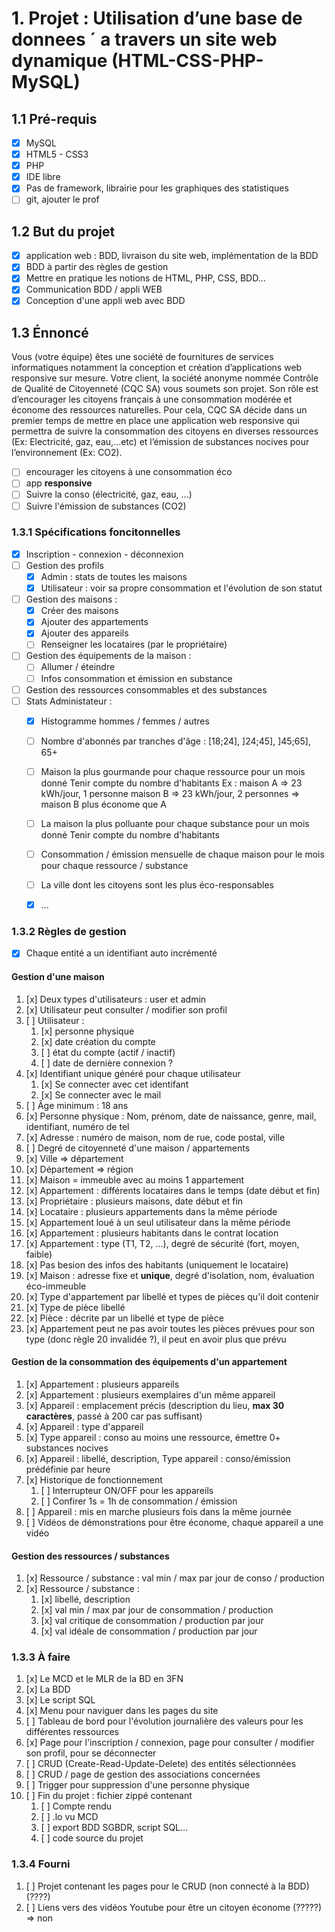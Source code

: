 # 1. Projet : Utilisation d’une base de donnees ´ a travers un site web dynamique (HTML-CSS-PHP-MySQL)

## 1.1 Pré-requis

- [x] MySQL
- [x] HTML5 - CSS3
- [x] PHP
- [x] IDE libre
- [x] Pas de framework, librairie pour les graphiques des statistiques
- [ ] git, ajouter le prof

## 1.2 But du projet

- [x] application web : BDD, livraison du site web, implémentation de la BDD
- [x] BDD à partir des règles de gestion
- [x] Mettre en pratique les notions de HTML, PHP, CSS, BDD...
- [x] Communication BDD / appli WEB
- [x] Conception d'une appli web avec BDD

## 1.3 Énnoncé

Vous (votre équipe) êtes une société de fournitures de services informatiques notamment la conception et création d’applications web responsive sur mesure.
Votre client, la société anonyme nommée Contrôle de Qualité de Citoyenneté (CQC SA) vous soumets son projet.
Son rôle est d’encourager les citoyens français à une consommation modérée et économe des ressources naturelles.
Pour cela, CQC SA décide dans un premier temps de mettre en place une application web responsive qui permettra de suivre la consommation des citoyens en diverses ressources (Ex: Electricité, gaz, eau,...etc) et l’émission de substances nocives pour l’environnement
(Ex: CO2).

- [ ] encourager les citoyens à une consommation éco
- [ ] app **responsive**
- [ ] Suivre la conso (électricité, gaz, eau, ...)
- [ ] Suivre l'émission de substances (CO2)

### 1.3.1 Spécifications foncitonnelles

- [x] Inscription - connexion - déconnexion
- [ ] Gestion des profils
  - [x] Admin : stats de toutes les maisons
  - [x] Utilisateur : voir sa propre consommation et l'évolution de son statut
- [ ] Gestion des maisons :
  - [x] Créer des maisons
  - [x] Ajouter des appartements
  - [x] Ajouter des appareils
  - [ ] Renseigner les locataires (par le propriétaire)
- [ ] Gestion des équipements de la maison :
  - [ ] Allumer / éteindre
  - [ ] Infos consommation et émission en substance
- [ ] Gestion des ressources consommables et des substances
- [ ] Stats Administateur :
  - [x] Histogramme hommes / femmes / autres
  - [ ] Nombre d'abonnés par tranches d'âge : [18;24], ]24;45], ]45;65], 65+
  - [ ] Maison la plus gourmande pour chaque ressource pour un mois donné
		Tenir compte du nombre d'habitants
		Ex :
			maison A => 23 kWh/jour, 1 personne
			maison B => 23 kWh/jour, 2 personnes
			=> maison B plus économe que A
  - [ ] La maison la plus polluante pour chaque substance pour un mois donné
		Tenir compte du nombre d'habitants
  - [ ] Consommation / émission mensuelle de chaque maison pour le mois pour chaque ressource / substance
  - [ ] La ville dont les citoyens sont les plus éco-responsables
  - [x] ...


### 1.3.2 Règles de gestion

- [x] Chaque entité a un identifiant auto incrémenté



#### Gestion d'une maison

1. [x] Deux types d'utilisateurs : user et admin
2. [x] Utilisateur peut consulter / modifier son profil
3. [ ] Utilisateur :
   1. [x] personne physique
   2. [x] date création du compte
   3. [ ] état du compte (actif / inactif)
   4. [ ] date de dernière connexion ?
4. [x] Identifiant unique généré pour chaque utilisateur
   1. [x] Se connecter avec cet identifant
   2. [x] Se connecter avec le mail
5. [ ] Âge minimum : 18 ans
6. [x] Personne physique : Nom, prénom, date de naissance, genre, mail, identifiant, numéro de tel
7. [x] Adresse : numéro de maison, nom de rue, code postal, ville
8. [ ] Degré de citoyenneté d'une maison / appartements
9.  [x] Ville => département
10. [x] Département => région
11. [x] Maison = immeuble avec au moins 1 appartement
12. [x] Appartement : différents locataires dans le temps (date début et fin)
13. [x] Propriétaire  : plusieurs maisons, date début et fin
14. [x] Locataire : plusieurs appartements dans la même période
15. [x] Appartement loué à un seul utilisateur dans la même période
16. [x] Appartement : plusieurs habitants dans le contrat location
17. [x] Appartement : type (T1, T2, ...), degré de sécurité (fort, moyen, faible)
18. [x] Pas besion des infos des habitants (uniquement le locataire)
19. [x] Maison : adresse fixe et **unique**, degré d'isolation, nom, évaluation éco-immeuble
20. [x] Type d'appartement par libellé et types de pièces qu'il doit contenir
21. [x] Type de pièce libellé
22. [x] Pièce : décrite par un libellé et type de pièce
23. [x] Appartement peut ne pas avoir toutes les pièces prévues pour son type (donc règle 20 invalidée ?), il peut en avoir plus que prévu

#### Gestion de la consommation des équipements d'un appartement

1. [x] Appartement : plusieurs appareils
2. [x] Appartement : plusieurs exemplaires d'un même appareil
3. [x] Appareil : emplacement précis (description du lieu, **max 30 caractères**, passé à 200 car pas suffisant)
4. [x] Appareil : type d'appareil
5. [x] Type appareil : conso au moins une ressource, émettre 0+ substances nocives
6. [x] Appareil : libellé, description, Type appareil : conso/émission prédéfinie par heure
7. [x] Historique de fonctionnement
   1. [ ] Interrupteur ON/OFF pour les appareils
   2. [ ] Confirer 1s = 1h de consommation / émission
8. [ ] Appareil : mis en marche plusieurs fois dans la même journée
9. [ ] Vidéos de démonstrations pour être économe, chaque appareil a une vidéo

#### Gestion des ressources / substances

1. [x] Ressource / substance : val min / max par jour de conso / production
2. [x] Ressource / substance :
   1. [x] libellé, description
   2. [x] val min / max par jour de consommation / production
   3. [x] val critique de consommation / production par jour
   4. [x] val idéale de consommation / production par jour

### 1.3.3 À faire

1. [x] Le MCD et le MLR de la BD en 3FN
2. [x] La BDD
3. [x] Le script SQL
4. [x] Menu pour naviguer dans les pages du site
5. [ ] Tableau de bord pour l'évolution journalière des valeurs pour les différentes ressources
6. [x] Page pour l'inscription / connexion, page pour consulter / modifier son profil, pour se déconnecter
7. [ ] CRUD (Create-Read-Update-Delete) des entités sélectionnées
8. [ ] CRUD / page de gestion des associations concernées
9. [ ] Trigger pour suppression d'une personne physique
10. [ ] Fin du projet : fichier zippé contenant
    1.  [ ] Compte rendu
    2.  [ ] .lo vu MCD
    3.  [ ] export BDD SGBDR, script SQL...
    4.  [ ] code source du projet

### 1.3.4 Fourni

1. [ ] Projet contenant les pages pour le CRUD (non connecté à la BDD) (????)
2. [ ] Liens vers des vidéos Youtube pour être un citoyen économe (?????) => non